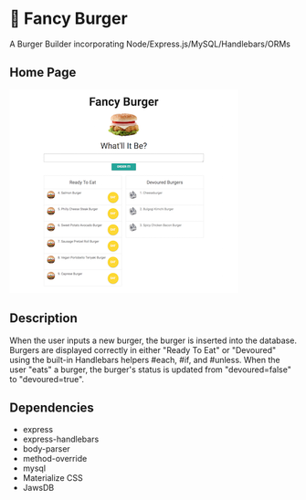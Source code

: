 # :hamburger: Fancy Burger
A Burger Builder incorporating Node/Express.js/MySQL/Handlebars/ORMs


## Home Page
![app image](/public/assets/img/fancy-burger.png?raw=true "App Image")


## Description
When the user inputs a new burger, the burger is inserted into the database.  Burgers are displayed correctly in either "Ready To Eat" or "Devoured" using the built-in Handlebars helpers #each, #if, and #unless.  When the user "eats" a burger, the burger's status is updated from "devoured=false" to "devoured=true".


## Dependencies
* express
* express-handlebars
* body-parser
* method-override
* mysql
* Materialize CSS
* JawsDB